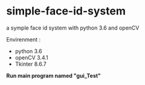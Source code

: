 # simple-face-id-system
a symple face id system with python 3.6 and openCV


Envirenment :   
-  python 3.6  
-  openCV 3.4.1  
-  Tkinter 8.6.7  
              
              
              
**Run main program named "gui_Test"**
